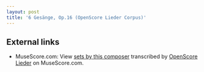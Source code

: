 ```yaml
---
layout: post
title: '6 Gesänge, Op.16 (OpenScore Lieder Corpus)'
---
```


## External links

- MuseScore.com: View [sets by this composer] transcribed by [OpenScore Lieder] on MuseScore.com.

[sets by this composer]: https://musescore.com/openscore-lieder-corpus/sets/5032875
[OpenScore Lieder]: https://musescore.com/openscore-lieder-corpus

